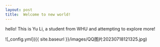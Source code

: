 ```yaml
---
layout: post
title:  Welcome to new world!
---
```


hello! This is Yu Li, a student from WHU and attempting to explore more!

![_config.yml]({{ site.baseurl }}/images/QQ图片20230718121325.jpg)

